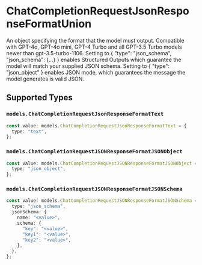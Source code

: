 # ChatCompletionRequestJsonResponseFormatUnion

An object specifying the format that the model must output. Compatible with GPT-4o, GPT-4o mini, GPT-4 Turbo and all GPT-3.5 Turbo models newer than gpt-3.5-turbo-1106. Setting to { "type": "json_schema", "json_schema": {...} } enables Structured Outputs which guarantee the model will match your supplied JSON schema. Setting to { "type": "json_object" } enables JSON mode, which guarantees the message the model generates is valid JSON.


## Supported Types

### `models.ChatCompletionRequestJsonResponseFormatText`

```typescript
const value: models.ChatCompletionRequestJsonResponseFormatText = {
  type: "text",
};
```

### `models.ChatCompletionRequestJSONResponseFormatJSONObject`

```typescript
const value: models.ChatCompletionRequestJSONResponseFormatJSONObject = {
  type: "json_object",
};
```

### `models.ChatCompletionRequestJSONResponseFormatJSONSchema`

```typescript
const value: models.ChatCompletionRequestJSONResponseFormatJSONSchema = {
  type: "json_schema",
  jsonSchema: {
    name: "<value>",
    schema: {
      "key": "<value>",
      "key1": "<value>",
      "key2": "<value>",
    },
  },
};
```

